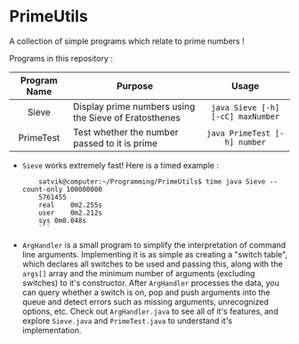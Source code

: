 # PrimeUtils
A collection of simple programs which relate to prime numbers !

Programs in this repository :

| Program Name  | Purpose                                               | Usage                                  |
| :------------:|-------------------------------------------------------|:--------------------------------------:|
| Sieve         | Display prime numbers using the Sieve of Eratosthenes | `java Sieve [-h] [-cC] maxNumber`      |
| PrimeTest     | Test whether the number passed to it is prime         | `java PrimeTest [-h] number`           |

+ `Sieve` works extremely fast! Here is a timed example :
        
	```
        satvik@computer:~/Programming/PrimeUtils$ time java Sieve --count-only 100000000
        5761455
        real	0m2.255s
        user	0m2.212s
        sys	0m0.048s
        ```
* `ArgHandler` is a small program to simplify the interpretation of command line arguments. Implementing it is as
simple as creating a "switch table", which declares all switches to be used and passing this, along with the `args[]`
array and the minimum number of arguments (excluding switches) to it's constructor. After `ArgHandler` processes the data,
you can query whether a switch is on, pop and push arguments into the queue and detect errors such as missing 
arguments, unrecognized options, etc. Check out `ArgHandler.java` to see all of it's features, and explore 
`Sieve.java` and `PrimeTest.java` to understand it's implementation.
